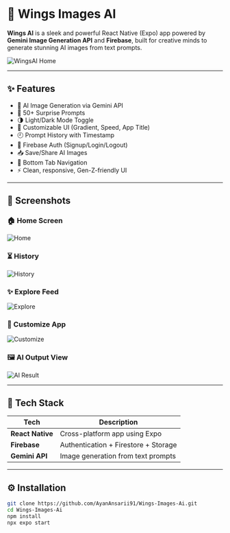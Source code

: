 # 🚀 Wings Images AI

**Wings AI** is a sleek and powerful React Native (Expo) app powered by **Gemini Image Generation API** and **Firebase**, built for creative minds to generate stunning AI images from text prompts.

![WingsAI Home](https://i.ibb.co/Q3g7MmT/Home.jpg)

---

## ✨ Features

- 🎨 AI Image Generation via Gemini API
- 🎲 50+ Surprise Prompts
- 🌗 Light/Dark Mode Toggle
- 🔧 Customizable UI (Gradient, Speed, App Title)
- 🕘 Prompt History with Timestamp
- 🔐 Firebase Auth (Signup/Login/Logout)
- 📥 Save/Share AI Images
- 📱 Bottom Tab Navigation
- ⚡ Clean, responsive, Gen-Z-friendly UI

---

## 📸 Screenshots

### 🏠 Home Screen
![Home](https://i.ibb.co/Q3g7MmT/Home.jpg)

### ⏳ History
![History](https://i.ibb.co/r2pq6cL/History.jpg)

### ✨ Explore Feed
![Explore](https://i.ibb.co/C3JN8Z4/Explore.jpg)

### 🎨 Customize App
![Customize](https://i.ibb.co/QvyrSV6/Customize.jpg)

### 🖼️ AI Output View
![AI Result](https://i.ibb.co/FbFvLKx/Wings.jpg)

---

## 🧠 Tech Stack

| Tech             | Description                              |
|------------------|------------------------------------------|
| **React Native** | Cross-platform app using Expo            |
| **Firebase**     | Authentication + Firestore + Storage     |
| **Gemini API**   | Image generation from text prompts       |

---

## ⚙️ Installation

```bash
git clone https://github.com/AyanAnsarii91/Wings-Images-Ai.git
cd Wings-Images-Ai
npm install
npx expo start
